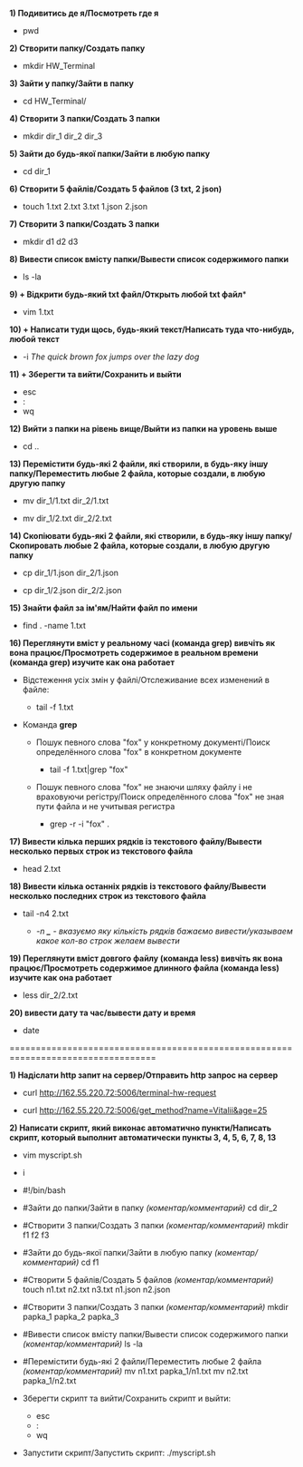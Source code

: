 **1) Подивитись де я/Посмотреть где я**
- pwd

**2) Створити папку/Создать папку**
- mkdir HW_Terminal

**3) Зайти у папку/Зайти в папку**
- cd HW_Terminal/

**4) Створити 3 папки/Создать 3 папки**
- mkdir dir_1 dir_2 dir_3

**5) Зайти до будь-якої папки/Зайти в любую папку**
- cd dir_1

**6) Створити 5 файлів/Создать 5 файлов (3 txt, 2 json)**
- touch 1.txt 2.txt 3.txt 1.json 2.json

**7) Створити 3 папки/Создать 3 папки**
- mkdir d1 d2 d3

**8) Вивести список вмісту папки/Вывести список содержимого папки**
- ls -la

**9) + Відкрити будь-який txt файл/Открыть любой txt файл***
- vim 1.txt

**10) + Написати туди щось, будь-який текст/Написать туда что-нибудь, любой текст**
- -i
*The quick brown fox jumps over the lazy dog*

**11) + Зберегти та вийти/Сохранить и выйти**
- esc 
- :
- wq

**12) Вийти з папки на рівень вище/Выйти из папки на уровень выше**
- cd ..

**13) Перемістити будь-які 2 файли, які створили, в будь-яку іншу папку/Переместить любые 2 файла, которые создали, в любую другую папку**
- mv dir_1/1.txt dir_2/1.txt

- mv dir_1/2.txt dir_2/2.txt

**14) Скопіювати будь-які 2 файли, які створили, в будь-яку іншу папку/Скопировать любые 2 файла, которые создали, в любую другую папку**
- cp dir_1/1.json dir_2/1.json

- cp dir_1/2.json dir_2/2.json

**15) Знайти файл за ім'ям/Найти файл по имени**
- find . -name 1.txt

**16) Переглянути вміст у реальному часі (команда grep) вивчіть як вона працює/Просмотреть содержимое в реальном времени (команда grep) изучите как она работает**
- Відстеження усіх змін у файлі/Отслеживание всех изменений в файле:
  - tail -f 1.txt

- Команда **grep**
  - Пошук певного слова "fox" у конкретному документі/Поиск определённого слова "fox" в конкретном документе
    - tail -f 1.txt|grep "fox"

   - Пошук певного слова "fox" не знаючи шляху файлу і не враховуючи регістру/Поиск определённого слова "fox" не зная пути файла и не учитывая регистра
      - grep -r -i "fox" .


**17) Вивести кілька перших рядків із текстового файлу/Вывести несколько первых строк из текстового файла**
- head 2.txt

**18) Вивести кілька останніх рядків із текстового файлу/Вывести несколько последних строк из текстового файла**
- tail -n4 2.txt

  - *-n **_*** - *вказуємо яку кількість рядків бажаємо вивести/указываем какое кол-во строк желаем вывести*

**19) Переглянути вміст довгого файлу (команда less) вивчіть як вона працює/Просмотреть содержимое длинного файла (команда less) изучите как она работает**
- less dir_2/2.txt

**20) вивести дату та час/вывести дату и время**
- date

==================================================================================
 
**1) Надіслати http запит на сервер/Отправить http запрос на сервер**
- curl http://162.55.220.72:5006/terminal-hw-request

- curl  http://162.55.220.72:5006/get_method?name=Vitalii&age=25

**2) Написати скрипт, який виконає автоматично пункти/Написать скрипт, который выполнит автоматически пункты 3, 4, 5, 6, 7, 8, 13**
  - vim myscript.sh

 - i

 - #!/bin/bash

 - #Зайти до папки/Зайти в папку *(коментар/комментарий)*
cd dir_2

- #Створити 3 папки/Создать 3 папки *(коментар/комментарий)*
mkdir f1 f2 f3

- #Зайти до будь-якої папки/Зайти в любую папку *(коментар/комментарий)*
cd f1

- #Створити 5 файлів/Создать 5 файлов *(коментар/комментарий)*
touch n1.txt n2.txt n3.txt n1.json n2.json

- #Створити 3 папки/Создать 3 папки *(коментар/комментарий)*
mkdir papka_1 papka_2 papka_3

- #Вивести список вмісту папки/Вывести список содержимого папки *(коментар/комментарий)*
ls -la

- #Перемістити будь-які 2 файли/Переместить любые 2 файла *(коментар/комментарий)*
mv n1.txt papka_1/n1.txt
mv n2.txt papka_1/n2.txt

- Зберегти скрипт та вийти/Сохранить скрипт и выйти:
  - esc 
  - :
  - wq

- Запустити скрипт/Запустить скрипт:
./myscript.sh

